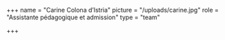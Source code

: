 +++
name = "Carine Colona d’Istria"
picture = "/uploads/carine.jpg"
role = "Assistante pédagogique et admission"
type = "team"

+++
